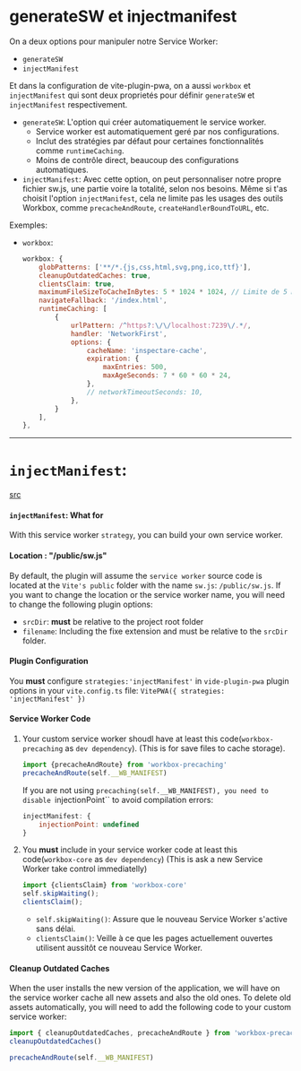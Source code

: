 # generateSW et injectmanifest
On a deux options pour manipuler notre Service Worker:
* ``generateSW``
* ``injectManifest``

Et dans la configuration de vite-plugin-pwa, on a aussi ``workbox`` et ``injectManifest`` qui sont deux proprietés pour définir ``generateSW`` et ``injectManifest`` respectivement.

* ``generateSW``: L'option qui créer automatiquement le service worker.
    * Service worker est automatiquement geré par nos configurations.
    * Inclut des stratégies par défaut pour certaines fonctionnalités comme ``runtimeCaching``.
    * Moins de contrôle direct, beaucoup des configurations automatiques.
* ``injectManifest``: Avec cette option, on peut personnaliser notre propre fichier sw.js, une partie voire la totalité, selon nos besoins.
    Même si t'as choisit l'option ``injectManifest``, cela ne limite pas les usages des outils Workbox, comme ``precacheAndRoute``, ``createHandlerBoundToURL``, etc.

Exemples:
* ``workbox``:
    ````js
    workbox: {
		globPatterns: ['**/*.{js,css,html,svg,png,ico,ttf}'],
		cleanupOutdatedCaches: true,
		clientsClaim: true,
		maximumFileSizeToCacheInBytes: 5 * 1024 * 1024, // Limite de 5 MiB
		navigateFallback: '/index.html',
		runtimeCaching: [
			{
				urlPattern: /^https?:\/\/localhost:7239\/.*/,
				handler: 'NetworkFirst',
				options: {
					cacheName: 'inspectare-cache',
					expiration: {
						maxEntries: 500,
						maxAgeSeconds: 7 * 60 * 60 * 24,
					},
					// networkTimeoutSeconds: 10,
				},
			}
		],
	},
    ````
***
# ``injectManifest``:
[src](https://vite-pwa-org.netlify.app/guide/inject-manifest.html)
#### ``injectManifest``: What for
With this service worker ``strategy``, you can build your own service worker.

#### Location : "/public/sw.js"
By default, the plugin will assume the ``service worker`` source code is located at the ``Vite's public`` folder with the name ``sw.js``: ``/public/sw.js``.
If you want to change the location or the service worker name, you will need to change the following plugin options:
* ``srcDir``: __must__ be relative to the project root folder
* ``filename``: Including the fixe extension and must be relative to the ``srcDir`` folder.

#### Plugin Configuration
You __must__ configure ``strategies:'injectManifest'`` in ``vide-plugin-pwa`` plugin options in your ``vite.config.ts`` file:
``VitePWA({ strategies: 'injectManifest' })``

#### Service Worker Code
1. Your custom service worker shoudl have at least this code(``workbox-precaching`` as ``dev dependency``). (This is for save files to cache storage).
    ````js
    import {precacheAndRoute} from 'workbox-precaching'
    precacheAndRoute(self.__WB_MANIFEST)
    ````
    If you are not using ``precaching(self.__WB_MANIFEST), you need to disable ``injectionPoint`` to avoid compilation errors:
    ````js
    injectManifest: {
        injectionPoint: undefined
    }
    ````
2. You __must__ include in your service worker code at least this code(``workbox-core`` as ``dev dependency``) (This is ask a new Service Worker take control immediatelly)
    ````js
    import {clientsClaim} from 'workbox-core'
    self.skipWaiting();
    clientsClaim();
    ````
    * ``self.skipWaiting()``: Assure que le nouveau Service Worker s'active sans délai.
    * ``clientsClaim()``: Veille à ce que les pages actuellement ouvertes utilisent aussitôt ce nouveau Service Worker.

#### Cleanup Outdated Caches
When the user installs the new version of the application, we will have on the service worker cache all new assets and also the old ones. To delete old assets automatically, you will need to add the following code to your custom service worker:
````js
import { cleanupOutdatedCaches, precacheAndRoute } from 'workbox-precaching'
cleanupOutdatedCaches()

precacheAndRoute(self.__WB_MANIFEST)
````




